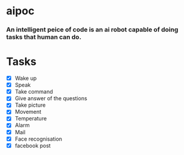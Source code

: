 # aipoc
### An intelligent peice of code is an ai robot capable of doing tasks that human can do.

# Tasks
- [x] Wake up
- [x] Speak
- [x] Take command
- [x] Give answer of the questions
- [x] Take picture
- [x] Movement
- [x] Temperature
- [x] Alarm
- [x] Mail
- [x] Face recognisation
- [x] facebook post
